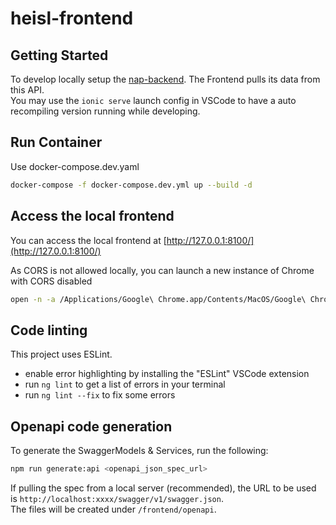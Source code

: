 # heisl-frontend

## Getting Started
To develop locally setup the [nap-backend](https://gitlab.com/nap-solution/nap-backend). The Frontend pulls its data from this API.  
You may use the `ionic serve` launch config in VSCode to have a auto recompiling version running while developing.

## Run Container

Use docker-compose.dev.yaml

```bash
docker-compose -f docker-compose.dev.yml up --build -d
```

## Access the local frontend

You can access the local frontend at [http://127.0.0.1:8100/](http://127.0.0.1:8100/)

As CORS is not allowed locally, you can launch a new instance of Chrome with CORS disabled

```bash
open -n -a /Applications/Google\ Chrome.app/Contents/MacOS/Google\ Chrome --args --user-data-dir="/tmp/chrome_dev_test" --disable-web-security
```

## Code linting

This project uses ESLint. 
* enable error highlighting by installing the "ESLint" VSCode extension
* run `ng lint` to get a list of errors in your terminal
* run `ng lint --fix` to fix some errors

## Openapi code generation

To generate the SwaggerModels & Services, run the following:

```bash
npm run generate:api <openapi_json_spec_url>
```

If pulling the spec from a local server (recommended), the URL to be used is `http://localhost:xxxx/swagger/v1/swagger.json`.  
The files will be created under `/frontend/openapi`.